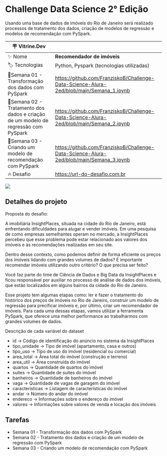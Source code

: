 # Challenge Data Science 2° Edição

 Usando uma base de dados de imóveis do Rio de Janeiro será realizado processos de 
 tratamento dos dados, criação de modelos de regressão e modelos de recomendação com PySpark.

| :placard: Vitrine.Dev |     |
| -------------  | --- |
| :sparkles: Nome        | **Recomendador de imóveis**
| :label: Tecnologias | Python, Pyspark (tecnologias utilizadas)
| :rocket:Semana 01 - Transformação dos dados com PySpark    | https://github.com/FranziskoB/Challenge-Data-Science-Alura-2ed/blob/main/Semana_1.ipynb
| :rocket:Semana 02 - Tratamento dos dados e criação de um modelo de regressão com PySpark| https://github.com/FranziskoB/Challenge-Data-Science-Alura-2ed/blob/main/Semana_2.ipynb
| :rocket:Semana 03 - Criando um modelo de recomendação com PySpark    | https://github.com/FranziskoB/Challenge-Data-Science-Alura-2ed/blob/main/Semana_3.ipynb
| :fire: Desafio     | https://url-do-desafio.com.br

<!-- Inserir imagem com a #vitrinedev ao final do link -->
![](https://i.ibb.co/K5wWC2F/as-10-melhores-cidades-do-brasil-para-investir-em-imoveis-default.jpg#vitrinedev)

## Detalhes do projeto

Proposta do desafio:

A imobiliária InsightPlaces, situada na cidade do Rio de Janeiro, está enfrentando dificuldades para alugar e vender imóveis. Em uma pesquisa de como empresas semelhantes operam no mercado, a InsightPlaces percebeu que esse problema pode estar relacionado aos valores dos imóveis e às recomendações realizadas em seu site.

Dentro desse contexto, como podemos definir de forma eficiente os preços dos imóveis lidando com grandes volumes de dados? É importante recomendar imóveis utilizando outro critério? O que precisa ser feito?

Você faz parte do time de Ciência de Dados e Big Data da InsightPlaces e ficou responsável por auxiliar no processo de análise de dados dos imóveis, que estão localizados em alguns bairros da cidade do Rio de Janeiro.

Esse projeto tem algumas etapas como: ler e fazer o tratamento do histórico dos preços de imóveis no Rio de Janeiro, construir um modelo de regressão para precificar imóveis e, por último, criar um recomendador de imóveis. Para cada uma dessas etapas, vamos utilizar a ferramenta PySpark, que oferece uma melhor performance ao trabalharmos com grandes volumes de dados.

Descrição de cada variável do dataset
*   id ->	Código de identificação do anúncio no sistema da InsightPlaces
*   tipo_unidade ->	Tipo de imóvel (apartamento, casa e outros)
*   tipo_uso ->	Tipo de uso do imóvel (residencial ou comercial)
*   area_total ->	Área total do imóvel (construção e terreno)
*   area_util ->	Área construída do imóvel
*   quartos ->	Quantidade de quartos do imóvel
*   suites ->	Quantidade de suítes do imóvel
*   banheiros ->	Quantidade de banheiros do imóvel
*   vaga ->	Quantidade de vagas de garagem do imóvel
*   caracteristicas ->	Listagem de características do imóvel
*   andar ->	Número do andar do imóvel
*   endereco ->	Informações sobre o endereço do imóvel
*   valores ->	Informações sobre valores de venda e locação dos imóveis

## Tarefas
*   Semana 01 - Transformação dos dados com PySpark 
*   Semana 02 - Tratamento dos dados e criação de um modelo de regressão com PySpark
*   Semana 03 - Criando um modelo de recomendação com PySpark

